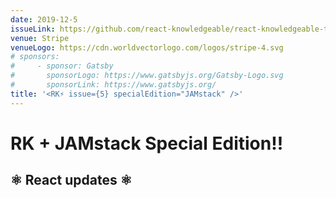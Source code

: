 ```yaml
---
date: 2019-12-5
issueLink: https://github.com/react-knowledgeable/react-knowledgeable-talks/issues/21
venue: Stripe
venueLogo: https://cdn.worldvectorlogo.com/logos/stripe-4.svg
# sponsors:
#     - sponsor: Gatsby
#       sponsorLogo: https://www.gatsbyjs.org/Gatsby-Logo.svg
#       sponsorLink: https://www.gatsbyjs.org/
title: '<RK⚡️ issue={5} specialEdition="JAMstack" />'
---
```


# RK + JAMstack Special Edition!!

## ⚛️ React updates ⚛️

